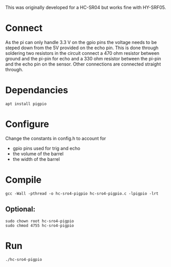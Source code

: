 This was originally developed for a HC-SR04 but works fine with HY-SRF05.

# Connect
As the pi can only handle 3.3 V on the gpio pins the voltage needs to be steped
down from the 5V provided on the echo pin. This is done through soldering two
resistors in the circuit connect a 470 ohm resistor between ground and the 
pi-pin for echo and a 330 ohm resistor between the pi-pin and the echo pin on
the sensor. Other connections are connected straight through.

# Dependancies
`apt install pigpio`

# Configure
Change the constants in config.h to account for

* gpio pins used for trig and echo
* the volume of the barrel
* the width of the barrel

# Compile
`gcc -Wall -pthread -o hc-sro4-pigpio hc-sro4-pigpio.c -lpigpio -lrt`

## Optional:
```
sudo chown root hc-sro4-pigpio 
sudo chmod 4755 hc-sro4-pigpio
```
# Run
`./hc-sro4-pigpio`
